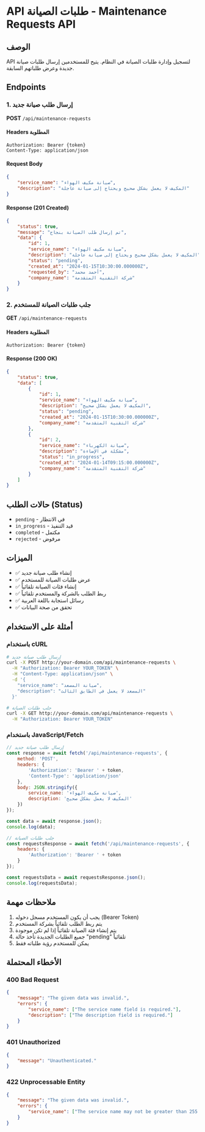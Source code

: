 # API طلبات الصيانة - Maintenance Requests API

## الوصف
API لتسجيل وإدارة طلبات الصيانة في النظام. يتيح للمستخدمين إرسال طلبات صيانة جديدة وعرض طلباتهم السابقة.

## Endpoints

### 1. إرسال طلب صيانة جديد
**POST** `/api/maintenance-requests`

#### Headers المطلوبة
```
Authorization: Bearer {token}
Content-Type: application/json
```

#### Request Body
```json
{
    "service_name": "صيانة مكيف الهواء",
    "description": "المكيف لا يعمل بشكل صحيح ويحتاج إلى صيانة عاجلة"
}
```

#### Response (201 Created)
```json
{
    "status": true,
    "message": "تم إرسال طلب الصيانة بنجاح",
    "data": {
        "id": 1,
        "service_name": "صيانة مكيف الهواء",
        "description": "المكيف لا يعمل بشكل صحيح ويحتاج إلى صيانة عاجلة",
        "status": "pending",
        "created_at": "2024-01-15T10:30:00.000000Z",
        "requested_by": "أحمد محمد",
        "company_name": "شركة التقنية المتقدمة"
    }
}
```

### 2. جلب طلبات الصيانة للمستخدم
**GET** `/api/maintenance-requests`

#### Headers المطلوبة
```
Authorization: Bearer {token}
```

#### Response (200 OK)
```json
{
    "status": true,
    "data": [
        {
            "id": 1,
            "service_name": "صيانة مكيف الهواء",
            "description": "المكيف لا يعمل بشكل صحيح",
            "status": "pending",
            "created_at": "2024-01-15T10:30:00.000000Z",
            "company_name": "شركة التقنية المتقدمة"
        },
        {
            "id": 2,
            "service_name": "صيانة الكهرباء",
            "description": "مشكلة في الإضاءة",
            "status": "in_progress",
            "created_at": "2024-01-14T09:15:00.000000Z",
            "company_name": "شركة التقنية المتقدمة"
        }
    ]
}
```

## حالات الطلب (Status)
- `pending` - في الانتظار
- `in_progress` - قيد التنفيذ
- `completed` - مكتمل
- `rejected` - مرفوض

## الميزات
- ✅ إنشاء طلب صيانة جديد
- ✅ عرض طلبات الصيانة للمستخدم
- ✅ إنشاء فئات الصيانة تلقائياً
- ✅ ربط الطلب بالشركة والمستخدم تلقائياً
- ✅ رسائل استجابة باللغة العربية
- ✅ تحقق من صحة البيانات

## أمثلة على الاستخدام

### باستخدام cURL
```bash
# إرسال طلب صيانة جديد
curl -X POST http://your-domain.com/api/maintenance-requests \
  -H "Authorization: Bearer YOUR_TOKEN" \
  -H "Content-Type: application/json" \
  -d '{
    "service_name": "صيانة المصعد",
    "description": "المصعد لا يعمل في الطابق الثالث"
  }'

# جلب طلبات الصيانة
curl -X GET http://your-domain.com/api/maintenance-requests \
  -H "Authorization: Bearer YOUR_TOKEN"
```

### باستخدام JavaScript/Fetch
```javascript
// إرسال طلب صيانة جديد
const response = await fetch('/api/maintenance-requests', {
    method: 'POST',
    headers: {
        'Authorization': 'Bearer ' + token,
        'Content-Type': 'application/json'
    },
    body: JSON.stringify({
        service_name: 'صيانة مكيف الهواء',
        description: 'المكيف لا يعمل بشكل صحيح'
    })
});

const data = await response.json();
console.log(data);

// جلب طلبات الصيانة
const requestsResponse = await fetch('/api/maintenance-requests', {
    headers: {
        'Authorization': 'Bearer ' + token
    }
});

const requestsData = await requestsResponse.json();
console.log(requestsData);
```

## ملاحظات مهمة
1. يجب أن يكون المستخدم مسجل دخوله (Bearer Token)
2. يتم ربط الطلب تلقائياً بشركة المستخدم
3. يتم إنشاء فئة الصيانة تلقائياً إذا لم تكن موجودة
4. جميع الطلبات الجديدة تأخذ حالة "pending" تلقائياً
5. يمكن للمستخدم رؤية طلباته فقط

## الأخطاء المحتملة

### 400 Bad Request
```json
{
    "message": "The given data was invalid.",
    "errors": {
        "service_name": ["The service name field is required."],
        "description": ["The description field is required."]
    }
}
```

### 401 Unauthorized
```json
{
    "message": "Unauthenticated."
}
```

### 422 Unprocessable Entity
```json
{
    "message": "The given data was invalid.",
    "errors": {
        "service_name": ["The service name may not be greater than 255 characters."]
    }
}
```
